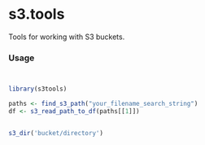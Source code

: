 # s3.tools
Tools for working with S3 buckets. 

### Usage
```r


library(s3tools)

paths <- find_s3_path("your_filename_search_string")
df <- s3_read_path_to_df(paths[[1]])


s3_dir('bucket/directory')

```
